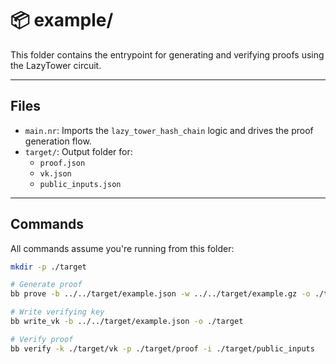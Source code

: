 # 📦 example/

This folder contains the entrypoint for generating and verifying proofs using the LazyTower circuit.

---

## Files

- `main.nr`: Imports the `lazy_tower_hash_chain` logic and drives the proof generation flow.
- `target/`: Output folder for:
  - `proof.json`
  - `vk.json`
  - `public_inputs.json`

---

## Commands

All commands assume you're running from this folder:

```bash
mkdir -p ./target

# Generate proof
bb prove -b ../../target/example.json -w ../../target/example.gz -o ./target

# Write verifying key
bb write_vk -b ../../target/example.json -o ./target

# Verify proof
bb verify -k ./target/vk -p ./target/proof -i ./target/public_inputs
```
